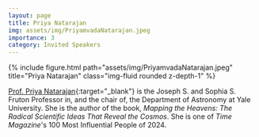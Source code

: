 ```yaml
---
layout: page
title: Priya Natarajan
img: assets/img/PriyamvadaNatarajan.jpeg
importance: 3
category: Invited Speakers
---
```


<div class="row">
    <div class="col-sm mt-3 mt-md-0">
        {% include figure.html path="assets/img/PriyamvadaNatarajan.jpeg" title="Priya Natarajan" class="img-fluid rounded z-depth-1" %}
    </div>
</div>

[Prof. Priya Natarajan](https://campuspress.yale.edu/priya/){:target="_blank"} is the Joseph S. and Sophia S. Fruton Professor in, and the chair of, the Department of Astronomy at Yale University. She is the author of the book, *Mapping the Heavens: The Radical Scientific Ideas That Reveal the Cosmos*. She is one of *Time Magazine*'s 100 Most Influential People of 2024.